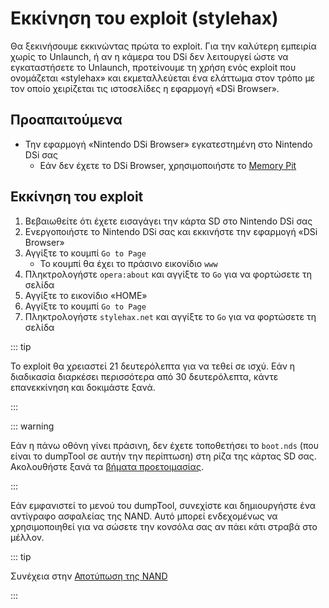 # Εκκίνηση του exploit (stylehax)

Θα ξεκινήσουμε εκκινώντας πρώτα το exploit. Για την καλύτερη εμπειρία χωρίς το Unlaunch, ή αν η κάμερα του DSi δεν λειτουργεί ώστε να εγκαταστήσετε το Unlaunch, προτείνουμε τη χρήση ενός exploit που ονομάζεται «stylehax» και εκμεταλλεύεται ένα ελάττωμα στον τρόπο με τον οποίο χειρίζεται τις ιστοσελίδες η εφαρμογή «DSi Browser».

## Προαπαιτούμενα

- Την εφαρμογή «Nintendo DSi Browser» εγκατεστημένη στο Nintendo DSi σας
  - Εάν δεν έχετε το DSi Browser, χρησιμοποιήστε το [Memory Pit](launching-the-exploit.html)

## Εκκίνηση του exploit

1. Βεβαιωθείτε ότι έχετε εισαγάγει την κάρτα SD στο Nintendo DSi σας
2. Ενεργοποιήστε το Nintendo DSi σας και εκκινήστε την εφαρμογή «DSi Browser»
3. Αγγίξτε το κουμπί `Go to Page`
   - Το κουμπί θα έχει το πράσινο εικονίδιο `www`
4. Πληκτρολογήστε `opera:about` και αγγίξτε το `Go` για να φορτώσετε τη σελίδα
5. Αγγίξτε το εικονίδιο «HOME»
6. Αγγίξτε το κουμπί `Go to Page`
7. Πληκτρολογήστε `stylehax.net` και αγγίξτε το `Go` για να φορτώσετε τη σελίδα

::: tip

Το exploit θα χρειαστεί 21 δευτερόλεπτα για να τεθεί σε ισχύ. Εάν η διαδικασία διαρκέσει περισσότερα από 30 δευτερόλεπτα, κάντε επανεκκίνηση και δοκιμάστε ξανά.

:::

::: warning

Εάν η πάνω οθόνη γίνει πράσινη, δεν έχετε τοποθετήσει το `boot.nds` (που είναι το dumpTool σε αυτήν την περίπτωση) στη ρίζα της κάρτας SD σας. Ακολουθήστε ξανά τα [βήματα προετοιμασίας](get-started.html#section-i-prep-work).

:::

Εάν εμφανιστεί το μενού του dumpTool, συνεχίστε και δημιουργήστε ένα αντίγραφο ασφαλείας της NAND. Αυτό μπορεί ενδεχομένως να χρησιμοποιηθεί για να σώσετε την κονσόλα σας αν πάει κάτι στραβά στο μέλλον.

::: tip

Συνέχεια στην [Αποτύπωση της NAND](dumping-nand.html)

:::
